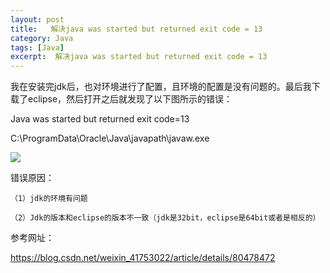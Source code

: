 ```yaml
---
layout: post
title:   解决java was started but returned exit code = 13  
category: Java
tags: [Java]
excerpt:  解决java was started but returned exit code = 13
---
```


我在安装完jdk后，也对环境进行了配置，且环境的配置是没有问题的。最后我下载了eclipse，然后打开之后就发现了以下图所示的错误：

Java was started but returned exit code=13

C:\ProgramData\Oracle\Java\javapath\javaw.exe

![](http://www.nangongyibin.com/assets/images/exc1.png)

错误原因：

	（1）jdk的环境有问题
	
	（2）Jdk的版本和eclipse的版本不一致（jdk是32bit，eclipse是64bit或者是相反的）


参考网址：

<https://blog.csdn.net/weixin_41753022/article/details/80478472>
